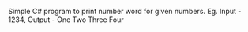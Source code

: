 Simple C# program to print number word for given numbers. Eg. Input - 1234, Output - One Two Three Four
